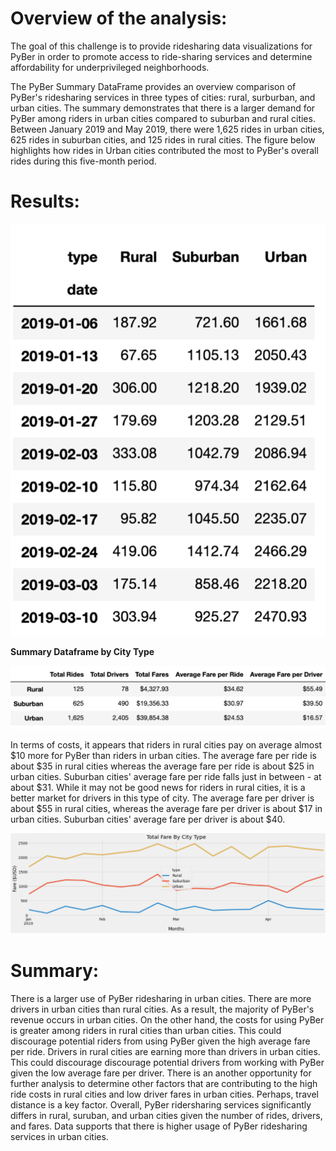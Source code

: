 
# Overview of the analysis:
  The goal of this challenge is to provide ridesharing data visualizations for PyBer in order to promote access to ride-sharing services and determine affordability for underprivileged neighborhoods.

  The PyBer Summary DataFrame provides an overview comparison of PyBer's ridesharing services in three types of cities: rural, surburban, and urban cities. The summary demonstrates that there is a larger demand for PyBer among riders in urban cities compared to suburban and rural cities. Between January 2019 and May 2019, there were 1,625 rides in urban cities, 625 rides in suburban cities, and 125 rides in rural cities. The figure below highlights how rides in Urban cities contributed the most to PyBer's overall rides during this five-month period.
 
# Results:

  ![image](https://github.com/morriscomia/PyBer_Analysis/blob/e8b98628f9bdf39bdcd0105b3714d6f3bbefdf8c/analysis/%20resampled%20DataFrame.png)


**Summary Dataframe by City Type**

![image](https://github.com/morriscomia/PyBer_Analysis/blob/bda792ff14a2cdc42bbfdae19f6a0da700646ef2/analysis/%20PyBer%20summary%20DataFrame%20Resampled.png)

In terms of costs, it appears that riders in rural cities pay on average almost $10 more for PyBer than riders in urban cities. The average fare per ride is about $35 in rural cities whereas the average fare per ride is about $25 in urban cities. Suburban cities' average fare per ride falls just in between - at about $31. While it may not be good news for riders in rural cities, it is a better market for drivers in this type of city. The average fare per driver is about $55 in rural cities, whereas the average fare per driver is about $17 in urban cities. Suburban cities' average fare per driver is about $40.

![image](https://github.com/morriscomia/PyBer_Analysis/blob/main/analysis/PyBer_fare_summary.png)

# Summary:

There is a larger use of PyBer ridesharing in urban cities.
There are more drivers in urban cities than rural cities.
As a result, the majority of PyBer's revenue occurs in urban cities.
On the other hand, the costs for using PyBer is greater among riders in rural cities than urban cities. This could discourage potential riders from using PyBer given the high average fare per ride.
Drivers in rural cities are earning more than drivers in urban cities. This could discourage discourage potential drivers from working with PyBer given the low average fare per driver.
There is an another opportunity for further analysis to determine other factors that are contributing to the high ride costs in rural cities and low driver fares in urban cities. Perhaps, travel distance is a key factor.
Overall, PyBer ridersharing services significantly differs in rural, suruban, and urban cities given the number of rides, drivers, and fares. Data supports that there is higher usage of PyBer ridesharing services in urban cities.
